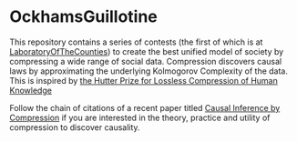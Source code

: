 # OckhamsGuillotine

This repository contains a series of contests (the first of which is at [LaboratoryOfTheCounties](https://github.com/jabowery/OckhamsGuillotine/tree/master/LaboratoryOfTheCounties)) to create the best unified model of society by compressing a wide range of social data.  Compression discovers causal laws by approximating the underlying Kolmogorov Complexity of the data.  This is inspired by <a href="http://prize.hutter1.net/">the Hutter Prize for Lossless Compression of Human Knowledge</a>

Follow the chain of citations of a recent paper titled <a href="http://eda.mmci.uni-saarland.de/pubs/2016/origo-budhathoki,vreeken.pdf">Causal Inference by Compression</a> if you are interested in the theory, practice and utility of compression to discover causality.
